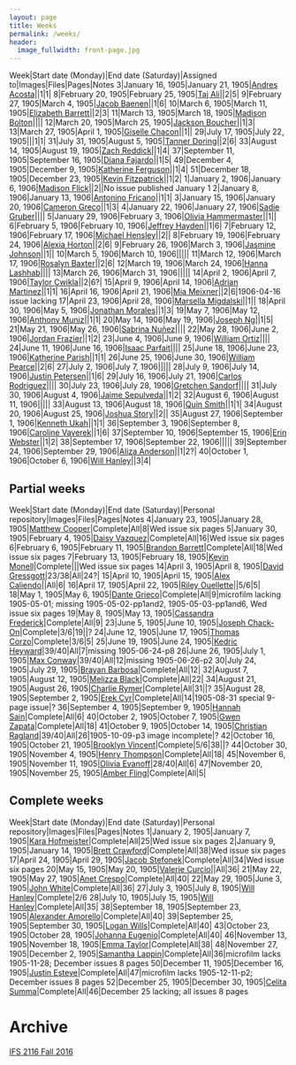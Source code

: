 ```yaml
---
layout: page
title: Weeks
permalink: /weeks/
header:
  image_fullwidth: front-page.jpg
---
```

Week|Start date (Monday)|End date (Saturday)|Assigned to|Images|Files|Pages|Notes
3|January 16, 1905|January 21, 1905|[Andres Acosta](https://github.com/aaa15g)||1|1|
8|February 20, 1905|February 25, 1905|[Taj Ali](https://github.com/tajali016 )||2|5|
9|February 27, 1905|March 4, 1905|[Jacob Baenen](https://github.com/JBaenen)||1|6|
10|March 6, 1905|March 11, 1905|[Elizabeth Barrett](https://github.com/Ekb15fsu)||2|3|
11|March 13, 1905|March 18, 1905|[Madison Bolton](https://github.com/madibolton)||||
12|March 20, 1905|March 25, 1905|[Jackson Boucher](https://github.com/jacksonboucher)||1|3|
13|March 27, 1905|April 1, 1905|[Giselle Chacon](https://github.com/Gisellechacon)||1||
29|July 17, 1905|July 22, 1905|||1|1|
31|July 31, 1905|August 5, 1905|[Tanner Doring](https://github.com/Tnd15b)||2|6|
33|August 14, 1905|August 19, 1905|[Zach Reddick](https://github.com/znr13)||1|4|
37|September 11, 1905|September 16, 1905|[Diana Fajardo](https://github.com/Dianafaj01)||1|5|
49|December 4, 1905|December 9, 1905|[Katherine Ferguson](https://github.com/kf15b)||1|4|
51|December 18, 1905|December 23, 1905|[Kevin Fitzpatrick](https://github.com/kf16)||1|2|
1|January 2, 1906|January 6, 1906|[Madison Flick](https://github.com/mlf15c)||2||No issue published January 1
2|January 8, 1906|January 13, 1906|[Antonino Fricano](https://github.com/ninofricano)||1|1|
3|January 15, 1906|January 20, 1906|[Cameron Greco](https://github.com/cgreco1)||1|3|
4|January 22, 1906|January 27, 1906|[Sadie Gruber](https://github.com/TheHatMage)||||
5|January 29, 1906|February 3, 1906|[Olivia Hammermaster](https://github.com/livhammer)||1||
6|February 5, 1906|February 10, 1906|[Jeffrey Hayden](https://github.com/Jeffhayden11)||1|6|
7|February 12, 1906|February 17, 1906|[Michael Hensley](https://github.com/mch15d)||2||
8|February 19, 1906|February 24, 1906|[Alexia Horton](https://github.com/Ahorton12)||2|6|
9|February 26, 1906|March 3, 1906|[Jasmine Johnson](https://github.com/jkj16)||1||
10|March 5, 1906|March 10, 1906|||||
11|March 12, 1906|March 17, 1906|[Rosalyn Baxter](https://github.com/rosie-baxter)||2|6|
12|March 19, 1906|March 24, 1906|[Hanna Lashhab](https://github.com/hannalashhab)||||
13|March 26, 1906|March 31, 1906|||||
14|April 2, 1906|April 7, 1906|[Taylor Cwikla](https://github.com/cwiklata)||2|6?|
15|April 9, 1906|April 14, 1906|[Adrian Martinez](https://github.com/adrianmar01)||1|1|
16|April 16, 1906|April 21, 1906|[Mia Meixner](https://github.com/Miameixner)||2|6|1906-04-16 issue lacking
17|April 23, 1906|April 28, 1906|[Marsella Migdalski](https://github.com/MarsellaM)||1||
18|April 30, 1906|May 5, 1906|[Jonathan Morales](https://github.com/Jonmorazav)||1|3|
19|May 7, 1906|May 12, 1906|[Anthony Muniz](https://github.com/Amuniz97)||1|1|
20|May 14, 1906|May 19, 1906|[Joseph Ng](https://github.com/Josephng123)||1|5|
21|May 21, 1906|May 26, 1906|[Sabrina Nuñez](https://github.com/sabrinanunez)||||
22|May 28, 1906|June 2, 1906|[Jordan Frazier](https://github.com/jordanfrazier97)||1|2|
23|June 4, 1906|June 9, 1906|[William Ortiz](https://github.com/williamseortiz)||||
24|June 11, 1906|June 16, 1906|[Isaac Parfait](https://github.com/hmSlim)||||
25|June 18, 1906|June 23, 1906|[Katherine Parish](https://github.com/KParish22)||1|1|
26|June 25, 1906|June 30, 1906|[William Pearce](https://github.com/willpearce1)||2|6|
27|July 2, 1906|July 7, 1906|||||
28|July 9, 1906|July 14, 1906|[Justin Petersen](https://github.com/Jjp15f)||1|6|
29|July 16, 1906|July 21, 1906|[Carlos Rodriguez](https://github.com/CarlosRod77)||||
30|July 23, 1906|July 28, 1906|[Gretchen Sandorf](https://github.com/gretchensandorf)||||
31|July 30, 1906|August 4, 1906|[Jaime Sepulveda](https://github.com/jsepulveda43)||1|2|
32|August 6, 1906|August 11, 1906|||||
33|August 13, 1906|August 18, 1906|[Quin Smith](https://github.com/quinelaine)||1|1|
34|August 20, 1906|August 25, 1906|[Joshua Story](https://github.com/JoshuaStory)||2||
35|August 27, 1906|September 1, 1906|[Kenneth Ukah](https://github.com/knu14)||1|1|
36|September 3, 1906|September 8, 1906|[Caroline Vaverek](https://github.com/Carovav)||1|6|
37|September 10, 1906|September 15, 1906|[Erin Webster](https://github.com/ew14e)||1|2|
38|September 17, 1906|September 22, 1906|||||
39|September 24, 1906|September 29, 1906|[Aliza Anderson](https://github.com/alizacarolyn)||1|2?|
40|October 1, 1906|October 6, 1906|[Will Hanley](https://github.com/whanley)||3|4|

## Partial weeks

Week|Start date (Monday)|End date (Saturday)|Personal repository|Images|Files|Pages|Notes
4|January 23, 1905|January 28, 1905|[Matthew Cooper](https://github.com/Mic15b/dig-eg-gaz)|Complete|All|8|Wed issue six pages
5|January 30, 1905|February 4, 1905|[Daisy Vazquez](https://github.com/dvazquez703/dig-eg-gaz)|Complete|All|16|Wed issue six pages
6|February 6, 1905|February 11, 1905|[Brandon Barrett](https://github.com/bcb14g/dig-eg-gaz)|Complete|All|18|Wed issue six pages
7|February 13, 1905|February 18, 1905|[Kevin Monell](https://github.com/knm15e/dig-eg-gaz)|Complete|||Wed issue six pages
14|April 3, 1905|April 8, 1905|[David Gressgott](https://github.com/djdaviedave/dig-eg-gaz)|23/38|All|24?|
15|April 10, 1905|April 15, 1905|[Alex Caliendo](https://github.com/RGOODY3210/dig-eg-gaz)||All|6|
16|April 17, 1905|April 22, 1905|[Riley Ouellette](https://github.com/rouellette07/dig-eg-gaz)||5/6|5|
18|May 1, 1905|May 6, 1905|[Dante Grieco](https://github.com/dgg15/dig-eg-gaz)|Complete|All|9|microfilm lacking 1905-05-01; missing 1905-05-02-pp1and2, 1905-05-03-pp1and6, Wed issue six pages
19|May 8, 1905|May 13, 1905|[Cassandra Frederick](https://github.com/caf15b)|Complete|All|9|
23|June 5, 1905|June 10, 1905|[Joseph Chack-On](https://github.com/jochack/dig-eg-gaz)|Complete|3/6|19||?
24|June 12, 1905|June 17, 1905|[Thomas Corzo](https://github.com/ThomasC24)|Complete|3/6|5|
25|June 19, 1905|June 24, 1905|[Kedric Heyward](https://github.com/Kheyward/dig-eg-gaz)|39/40|All|7|missing 1905-06-24-p8
26|June 26, 1905|July 1, 1905|[Max Conway](https://github.com/maxconwayfsu/dig-eg-gaz)|39/40|All|12|missing 1905-06-26-p2
30|July 24, 1905|July 29, 1905|[Brayan Barbosa](https://github.com/brayanbar/dig-eg-gaz)|Complete|All|12|
32|August 7, 1905|August 12, 1905|[Melizza Black](https://github.com/MelizzaBlack/dig-eg-gaz)|Complete|All|22|
34|August 21, 1905|August 26, 1905|[Charlie Rymer](https://github.com/crymer)|Complete|All|31||?
35|August 28, 1905|September 2, 1905|[Erek Cyr](https://github.com/ErekCyr/dig-eg-gaz)|Complete|All|14|1905-08-31 special 9-page issue|?
36|September 4, 1905|September 9, 1905|[Hannah Sain](https://github.com/hds15b/dig-eg-gaz)|Complete|All|6|
40|October 2, 1905|October 7, 1905|[Gwen Zapata](https://github.com/Lionex/dig-eg-gaz)|Complete|All|18|
41|October 9, 1905|October 14, 1905|[Christian Ragland](https://github.com/christianragland/dig-eg-gaz)|39/40|All|26|1905-10-09-p3 image incomplete|?
42|October 16, 1905|October 21, 1905|[Brooklyn Vincent](https://github.com/bjv15/dig-eg-gaz)|Complete|5/6|38||?
44|October 30, 1905|November 4, 1905|[Henry Thompson](https://github.com/Hat15/Dig-eg-gaz)|Complete|All|18|
45|November 6, 1905|November 11, 1905|[Olivia Evanoff](https://github.com/oliviaevanoff)|28/40|All|6|
47|November 20, 1905|November 25, 1905|[Amber Fling](https://github.com/alf15c/dig-eg-gaz)|Complete|All|5|

## Complete weeks

Week|Start date (Monday)|End date (Saturday)|Personal repository|Images|Files|Pages|Notes
1|January 2, 1905|January 7, 1905|[Kara Hofmeister](https://github.com/karahofmeister)|Complete|All|25|Wed issue six pages
2|January 9, 1905|January 14, 1905|[Brett Crawford](https://github.com/wbc13)|Complete|All|38|Wed issue six pages
17|April 24, 1905|April 29, 1905|[Jacob Stefonek](https://github.com/JacobStefonek)|Complete|All|34|Wed issue six pages
20|May 15, 1905|May 20, 1905|[Valerie Curcio](https://github.com/valeriecurcio)||All|36|
21|May 22, 1905|May 27, 1905|[Anet Crespo](https://github.com/ac15at)|Complete|All|40|
22|May 29, 1905|June 3, 1905|[John White](https://github.com/jcw3)|Complete|All|36|
27|July 3, 1905|July 8, 1905|[Will Hanley](https://github.com/whanley)|Complete|2/6
28|July 10, 1905|July 15, 1905|[Will Hanley](https://github.com/whanley)|Complete|All|35|
38|September 18, 1905|September 23, 1905|[Alexander Amorello](https://github.com/AlexanderOlleroma)|Complete|All|40|
39|September 25, 1905|September 30, 1905|[Logan Wills](https://github.com/lcw16b)|Complete|All|40|
43|October 23, 1905|October 28, 1905|[Johanna Eugenio](https://github.com/jhannaeugenio)|Complete|All|40|
46|November 13, 1905|November 18, 1905|[Emma Taylor](https://github.com/ekt16)|Complete|All|38|
48|November 27, 1905|December 2, 1905|[Samantha Lappin](https://github.com/Fibinocci1123)|Complete|All|36|microfilm lacks 1905-11-28; December issues 8 pages
50|December 11, 1905|December 16, 1905|[Justin Esteve](https://github.com/jesteve3)|Complete|All|47|microfilm lacks 1905-12-11-p2; December issues 8 pages
52|December 25, 1905|December 30, 1905|[Celita Summa](https://github.com/CelitaS)|Complete|All|46|December 25 lacking; all issues 8 pages

# Archive
[IFS 2116 Fall 2016](https://dig-eg-gaz.github.io/weeks-fall-2016/)
